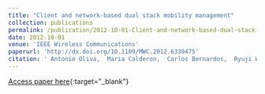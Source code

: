 ```yaml
---
title: "Client and network-based dual stack mobility management"
collection: publications
permalink: /publication/2012-10-01-Client-and-network-based-dual-stack-mobility-management
date: 2012-10-01
venue: 'IEEE Wireless Communications'
paperurl: 'http://dx.doi.org/10.1109/MWC.2012.6339475'
citation: ' Antonio Oliva,  Maria Calderon,  Carlos Bernardos,  Ryuji Wakikawa, &quot;Client and network-based dual stack mobility management.&quot; IEEE Wireless Communications, 2012.'
---
```

[Access paper here](http://dx.doi.org/10.1109/MWC.2012.6339475){:target="_blank"}
